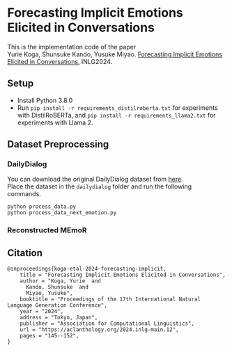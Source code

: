 # Forecasting Implicit Emotions Elicited in Conversations

This is the implementation code of the paper  
Yurie Koga, Shunsuke Kando, Yusuke Miyao. [Forecasting Implicit Emotions Elicited in Conversations.](https://aclanthology.org/2024.inlg-main.12/) INLG2024.

## Setup
 - Install Python 3.8.0
 - Run ```pip install -r requirements_distilroberta.txt``` for experiments with DistilRoBERTa, and ```pip install -r requirements_llama2.txt``` for experiments with Llama 2.

## Dataset Preprocessing
### DailyDialog
You can download the original DailyDialog dataset from [here](http://yanran.li/dailydialog).  
Place the dataset in the `dailydialog` folder and run the following commands.
```
python process_data.py
python process_data_next_emotion.py
```

### Reconstructed MEmoR


## Citation
```
@inproceedings{koga-etal-2024-forecasting-implicit,
    title = "Forecasting Implicit Emotions Elicited in Conversations",
    author = "Koga, Yurie  and
      Kando, Shunsuke  and
      Miyao, Yusuke",
    booktitle = "Proceedings of the 17th International Natural Language Generation Conference",
    year = "2024",
    address = "Tokyo, Japan",
    publisher = "Association for Computational Linguistics",
    url = "https://aclanthology.org/2024.inlg-main.12",
    pages = "145--152",
}
```
